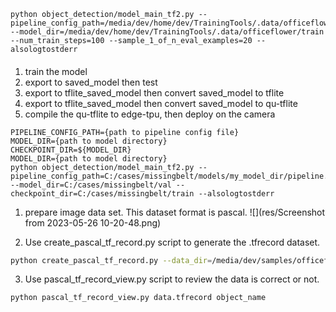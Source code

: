 ```
python object_detection/model_main_tf2.py --pipeline_config_path=/media/dev/home/dev/TrainingTools/.data/officeflower/models/my_model_dir/pipeline.config --model_dir=/media/dev/home/dev/TrainingTools/.data/officeflower/train --num_train_steps=100 --sample_1_of_n_eval_examples=20 --alsologtostderr
```

#### 
1. train the model
2. export to saved_model then test
3. export to tflite_saved_model then convert saved_model to tflite 
4. export to tflite_saved_model then convert saved_model to qu-tflite 
5. compile the qu-tflite to edge-tpu, then deploy on the camera

```
PIPELINE_CONFIG_PATH={path to pipeline config file}
MODEL_DIR={path to model directory}
CHECKPOINT_DIR=${MODEL_DIR}
MODEL_DIR={path to model directory}
python object_detection/model_main_tf2.py --pipeline_config_path=C:/cases/missingbelt/models/my_model_dir/pipeline.config --model_dir=C:/cases/missingbelt/val --checkpoint_dir=C:/cases/missingbelt/train --alsologtostderr

```


1. prepare image data set. This dataset format is pascal.
![](res/Screenshot from 2023-05-26 10-20-48.png)

2. Use create_pascal_tf_record.py script to generate the .tfrecord dataset.
```bash
python create_pascal_tf_record.py --data_dir=/media/dev/samples/officeflower --output_path=xxx.tfrecord
```

3. Use pascal_tf_record_view.py script to review the data is correct or not.
```bash
python pascal_tf_record_view.py data.tfrecord object_name
```